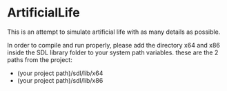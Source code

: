 # ArtificialLife

This is an attempt to simulate artificial life with as many details as possible.

In order to compile and run properly, please add the directory x64 and x86 inside the SDL library folder to your system path variables.
these are the 2 paths from the project:

- (your project path)/sdl/lib/x64
- (your project path)/sdl/lib/x86
